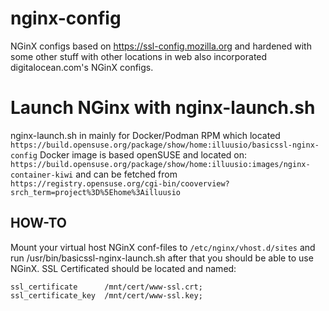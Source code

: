 # nginx-config
NGinX configs based on https://ssl-config.mozilla.org and hardened with some other stuff
with other locations in web also incorporated digitalocean.com's NGinX configs.

# Launch NGinx with nginx-launch.sh
nginx-launch.sh in mainly for Docker/Podman RPM which located
`https://build.opensuse.org/package/show/home:illuusio/basicssl-nginx-config`
Docker image is based openSUSE and located on:
`https://build.opensuse.org/package/show/home:illuusio:images/nginx-container-kiwi`
and can be fetched from
`https://registry.opensuse.org/cgi-bin/cooverview?srch_term=project%3D%5Ehome%3Ailluusio`

## HOW-TO
Mount your virtual host NGinX conf-files to `/etc/nginx/vhost.d/sites` and run /usr/bin/basicssl-nginx-launch.sh
after that you should be able to use NGinX. SSL Certificated should be located and named:

```
ssl_certificate      /mnt/cert/www-ssl.crt;
ssl_certificate_key  /mnt/cert/www-ssl.key;
```
